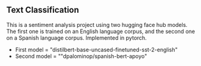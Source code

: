 ## Text Classification

This is a sentiment analysis project using two hugging face hub models. The first one is trained on an English language corpus, and the second one on a Spanish language corpus. Implemented in pytorch.

- First model = "distilbert-base-uncased-finetuned-sst-2-english"
- Second model = ""dpalominop/spanish-bert-apoyo"



